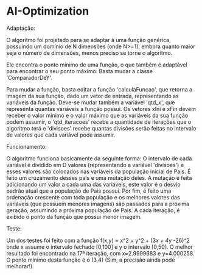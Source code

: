 # AI-Optimization

Adaptação:

O algoritmo foi projetado para se adaptar à uma função genérica, possuindo um domínio de N dimensões (onde N>=1), embora quanto maior seja o número de dimensões, menos preciso se torne o algoritmo.

Ele encontra o ponto mínimo de uma função, o que também é adaptável para encontrar o seu ponto máximo. Basta mudar a classe 'ComparadorDeY'.

Para mudar a função, basta editar a função 'calculaFuncao', que retorna a imagem da sua função, dado um vetor de entrada, representando as variáveis da função. Deve-se mudar também a variável 'qtd_x', que representa quantas variáveis a função possui. Os vetores xIni e xFin devem receber o valor mínimo e o valor máximo que as variáveis da sua função podem assumir, o 'qtd_iteracoes' recebe a quantidade de iterações que o algoritmo terá e 'divisoes' recebe quantas divisões serão feitas no intervalo de valores que cada variável pode assumir.

Funcionamento:

O algoritmo funciona basicamente da seguinte forma: O intervalo de cada variável é dividido em D valores (representando a variável 'divisoes') e esses valores são colocados nas variáveis da população inicial de Pais. É feito um cruzamento desses pais e uma mutação deles. A mutação é feita adicionando um valor a cada uma das variáveis, este valor é o desvio padrão atual que a população de Pais possui. Por fim, é feito uma ordenação crescente com toda população e os melhores valores das variáveis (que possuem menores imagens) são passados para a próxima geração, assumindo a próxima população de Pais. A cada iteração, é exibido o ponto da função que possui menor imagem.

Teste:

Um dos testes foi feito com a função f(x,y) = x^2 + y^2 + (3*x + 4*y -26)^2 onde x assume o intervalo fechado [0,100] e y o intervalo [0,50].
O melhor resultado foi encontrado na 17ª iteração, com x=2.9999683 e y=4.000258. O ponto mínimo desta função é o (3,4) (Sim, a precisão ainda pode melhorar!).

